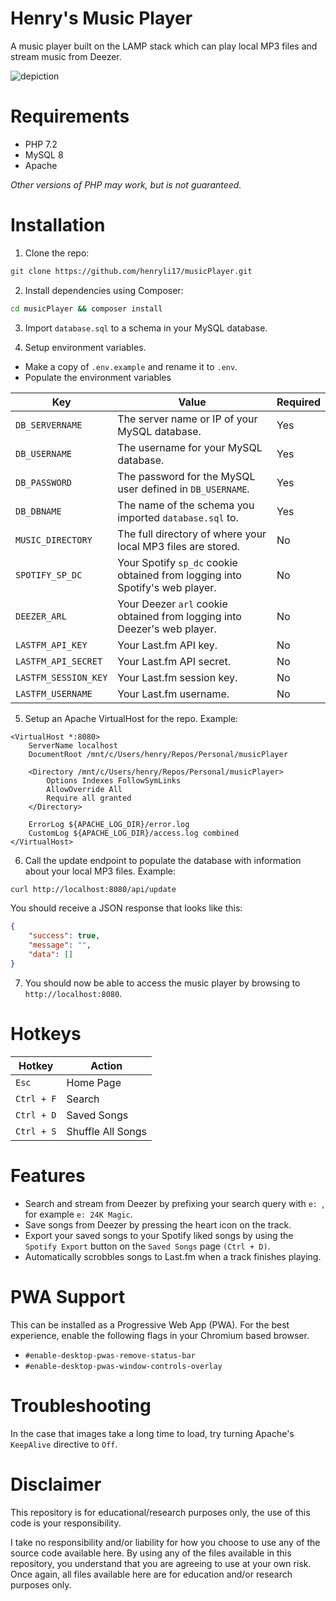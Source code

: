 # Henry's Music Player
A music player built on the LAMP stack which can play local MP3 files and stream music from Deezer.

![depiction](https://user-images.githubusercontent.com/44710606/130645428-a70ddf29-384b-44ea-88c2-7b2785fa67f7.png)

# Requirements
- PHP 7.2
- MySQL 8
- Apache

*Other versions of PHP may work, but is not guaranteed.*

# Installation

1. Clone the repo:
```bash
git clone https://github.com/henryli17/musicPlayer.git
```

2. Install dependencies using Composer:
```bash
cd musicPlayer && composer install
```

3. Import `database.sql` to a schema in your MySQL database.

4. Setup environment variables.
- Make a copy of `.env.example` and rename it to `.env`.
- Populate the environment variables

| Key | Value | Required |
| ----------- | ----------- | ----------- |
| `DB_SERVERNAME` | The server name or IP of your MySQL database. | Yes |
| `DB_USERNAME` | The username for your MySQL database. | Yes |
| `DB_PASSWORD` | The password for the MySQL user defined in `DB_USERNAME`. | Yes |
| `DB_DBNAME` | The name of the schema you imported `database.sql` to. | Yes |
| `MUSIC_DIRECTORY` | The full directory of where your local MP3 files are stored. | No |
| `SPOTIFY_SP_DC` | Your Spotify `sp_dc` cookie obtained from logging into Spotify's web player. | No |
| `DEEZER_ARL` | Your Deezer `arl` cookie obtained from logging into Deezer's web player. | No |
| `LASTFM_API_KEY` | Your Last.fm API key. | No |
| `LASTFM_API_SECRET` | Your Last.fm API secret. | No |
| `LASTFM_SESSION_KEY` | Your Last.fm session key. | No |
| `LASTFM_USERNAME` | Your Last.fm username. | No |

5. Setup an Apache VirtualHost for the repo. Example:
```
<VirtualHost *:8080>
	ServerName localhost
	DocumentRoot /mnt/c/Users/henry/Repos/Personal/musicPlayer

	<Directory /mnt/c/Users/henry/Repos/Personal/musicPlayer>
		Options Indexes FollowSymLinks
		AllowOverride All
		Require all granted
	</Directory>

	ErrorLog ${APACHE_LOG_DIR}/error.log
	CustomLog ${APACHE_LOG_DIR}/access.log combined
</VirtualHost>
```

6. Call the update endpoint to populate the database with information about your local MP3 files. Example:
```bash
curl http://localhost:8080/api/update
```

You should receive a JSON response that looks like this:
```json
{
	"success": true,
	"message": "",
	"data": []
}
```

7. You should now be able to access the music player by browsing to `http://localhost:8080`.

# Hotkeys

| Hotkey | Action |
| ----------- | ----------- |
| `Esc` | Home Page |
| `Ctrl + F` | Search |
| `Ctrl + D` | Saved Songs |
| `Ctrl + S` | Shuffle All Songs |

# Features
- Search and stream from Deezer by prefixing your search query with `e: `, for example `e: 24K Magic`.
- Save songs from Deezer by pressing the heart icon on the track.
- Export your saved songs to your Spotify liked songs by using the `Spotify Export` button on the `Saved Songs` page `(Ctrl + D)`.
- Automatically scrobbles songs to Last.fm when a track finishes playing.

# PWA Support
This can be installed as a Progressive Web App (PWA). For the best experience, enable the following flags in your Chromium based browser.
- `#enable-desktop-pwas-remove-status-bar`
- `#enable-desktop-pwas-window-controls-overlay`

# Troubleshooting
In the case that images take a long time to load, try turning Apache's `KeepAlive` directive to `Off`.

# Disclaimer
This repository is for educational/research purposes only, the use of this code is your responsibility.

I take no responsibility and/or liability for how you choose to use any of the source code available here. By using any of the files available in this repository, you understand that you are agreeing to use at your own risk. Once again, all files available here are for education and/or research purposes only.
